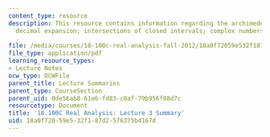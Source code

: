 ```yaml
---
content_type: resource
description: This resource contains information regarding the archimedean principle;
  decimal expansion; intersections of closed intervals; complex numbers, cauchy-schwarz
  .
file: /media/courses/18-100c-real-analysis-fall-2012/18a0f72059e532f187d2576375b4167d_MIT18_100CF12_l3sum.pdf
file_type: application/pdf
learning_resource_types:
- Lecture Notes
ocw_type: OCWFile
parent_title: Lecture Summaries
parent_type: CourseSection
parent_uid: 0de56ab8-61e6-fd83-c0af-79b956f08d7c
resourcetype: Document
title: '18.100C Real Analysis: Lecture 3 Summary'
uid: 18a0f720-59e5-32f1-87d2-576375b4167d
---
```

